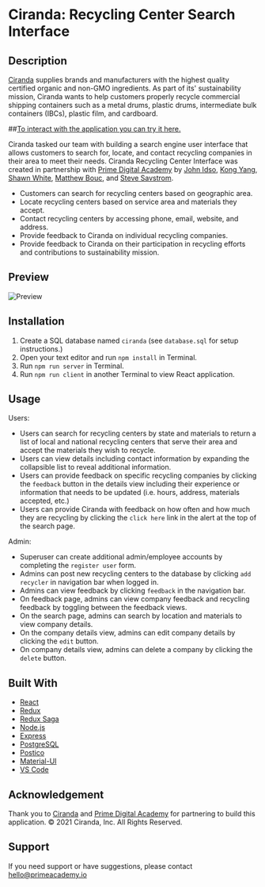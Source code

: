 
# Ciranda: Recycling Center Search Interface

## Description
[Ciranda](https://www.ciranda.com/) supplies brands and manufacturers with the highest quality certified organic and non-GMO ingredients. As part of its' sustainability mission, Ciranda wants to help customers properly recycle commercial shipping containers such as a metal drums, plastic drums, intermediate bulk containers (IBCs), plastic film, and cardboard.

##[To interact with the application you can try it here.](https://glacial-depths-02868.herokuapp.com/#/search)

Ciranda tasked our team with building a search engine user interface that allows customers to search for, locate, and contact recycling companies in their area to meet their needs. Ciranda Recycling Center Interface was created in partnership with [Prime Digital Academy](https://www.primeacademy.io/) by [John Idso](https://www.linkedin.com/in/johnidso/), [Kong Yang](https://www.linkedin.com/in/kong-yang-founder/), [Shawn White](https://www.linkedin.com/in/shawn-white-20a2a486/), [Matthew Bouc](https://www.linkedin.com/in/matthew-bouc/), and [Steve Savstrom](https://www.linkedin.com/in/stevesavstrom/).

- Customers can search for recycling centers based on geographic area.
- Locate recycling centers based on service area and materials they accept.
- Contact recycling centers by accessing phone, email, website, and address.
- Provide feedback to Ciranda on individual recycling companies.
- Provide feedback to Ciranda on their participation in recycling efforts and contributions to sustainability mission.

## Preview
![Preview](public/images/ciranda.gif)

## Installation
1. Create a SQL database named `ciranda` (see `database.sql` for setup instructions.)
2. Open your text editor and run `npm install` in Terminal.
3. Run `npm run server` in Terminal.
4. Run `npm run client` in another Terminal to view React application.

## Usage

Users:
- Users can search for recycling centers by state and materials to return a list of local and national recycling centers that serve their area and accept the materials they wish to recycle.
- Users can view details including contact information by expanding the collapsible list to reveal additional information.
- Users can provide feedback on specific recycling companies by clicking the `feedback` button in the details view including their experience or information that needs to be updated (i.e. hours, address, materials accepted, etc.)
- Users can provide Ciranda with feedback on how often and how much they are recycling by clicking the `click here` link in the alert at the top of the search page.

Admin:
- Superuser can create additional admin/employee accounts by completing the `register user` form.
- Admins can post new recycling centers to the database by clicking `add recycler` in navigation bar when logged in.
- Admins can view feedback by clicking `feedback` in the navigation bar.
- On feedback page, admins can view company feedback and recycling feedback by toggling between the feedback views.
- On the search page, admins can search by location and materials to view company details.
- On the company details view, admins can edit company details by clicking the `edit` button.
- On company details view, admins can delete a company by clicking the `delete` button.

## Built With
- [React](https://reactjs.org/)
- [Redux](https://redux.js.org/)
- [Redux Saga](https://redux-saga.js.org/)
- [Node.js](https://nodejs.org/en/)
- [Express](https://expressjs.com/)
- [PostgreSQL](https://www.postgresql.org/)
- [Postico](https://eggerapps.at/postico/)
- [Material-UI](https://material-ui.com/)
- [VS Code](https://code.visualstudio.com/)

## Acknowledgement
Thank you to [Ciranda](https://www.ciranda.com/) and [Prime Digital Academy](https://www.primeacademy.io/) for partnering to build this application. &copy; 2021 Ciranda, Inc. All Rights Reserved.

## Support
If you need support or have suggestions, please contact [hello@primeacademy.io](hello@primeacademy.io)

